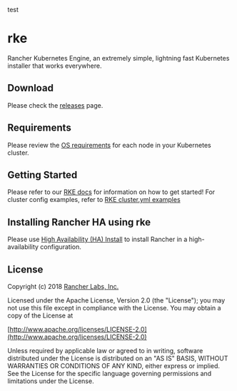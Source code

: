 test
# rke

Rancher Kubernetes Engine, an extremely simple, lightning fast Kubernetes installer that works everywhere.

## Download

Please check the [releases](https://github.com/rancher/rke/releases/) page.

## Requirements

Please review the [OS requirements](https://rancher.com/docs/rke/v0.1.x/en/installation/os/) for each node in your Kubernetes cluster.

## Getting Started

Please refer to our [RKE docs](http://rancher.com/docs/rke/v0.1.x/en/) for information on how to get started!
For cluster config examples, refer to [RKE cluster.yml examples](https://rancher.com/docs/rke/v0.1.x/en/config-options/example-yamls/)

## Installing Rancher HA using rke

Please use [High Availability (HA) Install](https://rancher.com/docs/rancher/v2.x/en/installation/ha/) to install Rancher in a high-availability configuration.

## License

Copyright (c) 2018 [Rancher Labs, Inc.](http://rancher.com)

Licensed under the Apache License, Version 2.0 (the "License");
you may not use this file except in compliance with the License.
You may obtain a copy of the License at

[http://www.apache.org/licenses/LICENSE-2.0](http://www.apache.org/licenses/LICENSE-2.0)

Unless required by applicable law or agreed to in writing, software
distributed under the License is distributed on an "AS IS" BASIS,
WITHOUT WARRANTIES OR CONDITIONS OF ANY KIND, either express or implied.
See the License for the specific language governing permissions and
limitations under the License.
